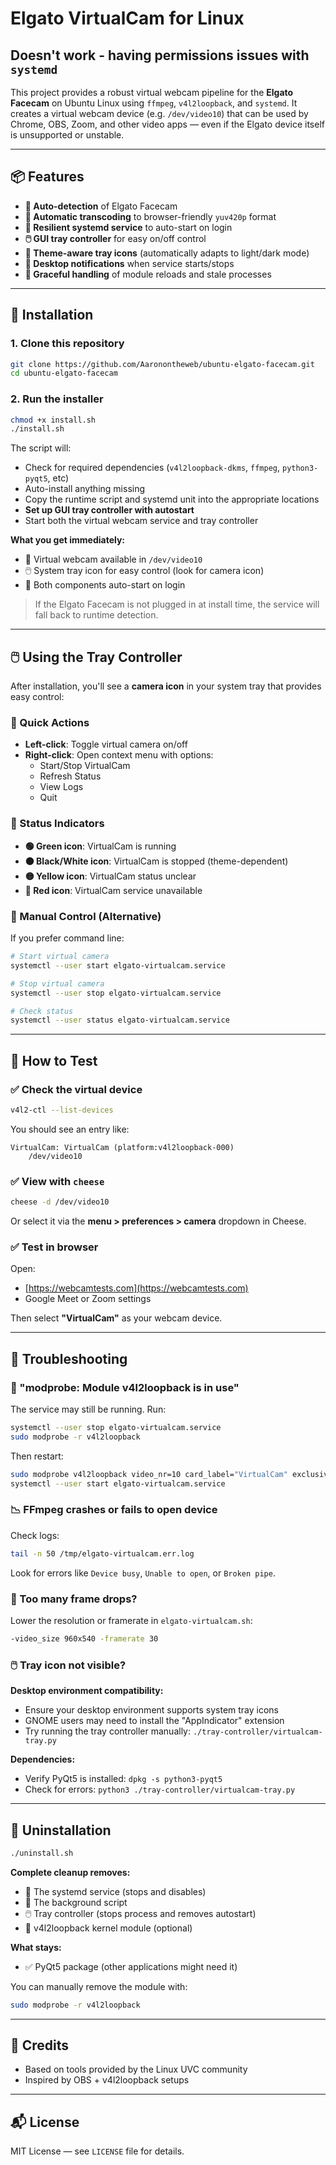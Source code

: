 # Elgato VirtualCam for Linux

## Doesn't work - having permissions issues with `systemd`

This project provides a robust virtual webcam pipeline for the **Elgato Facecam** on Ubuntu Linux using `ffmpeg`, `v4l2loopback`, and `systemd`. It creates a virtual webcam device (e.g. `/dev/video10`) that can be used by Chrome, OBS, Zoom, and other video apps — even if the Elgato device itself is unsupported or unstable.

---

## 📦 Features

- **🎥 Auto-detection** of Elgato Facecam
- **🔄 Automatic transcoding** to browser-friendly `yuv420p` format
- **🚀 Resilient systemd service** to auto-start on login
- **🖱️ GUI tray controller** for easy on/off control
- **🎨 Theme-aware tray icons** (automatically adapts to light/dark mode)
- **📱 Desktop notifications** when service starts/stops
- **🔧 Graceful handling** of module reloads and stale processes

---

## 🚀 Installation

### 1. Clone this repository

```bash
git clone https://github.com/Aaronontheweb/ubuntu-elgato-facecam.git
cd ubuntu-elgato-facecam
```

### 2. Run the installer

```bash
chmod +x install.sh
./install.sh
```

The script will:
- Check for required dependencies (`v4l2loopback-dkms`, `ffmpeg`, `python3-pyqt5`, etc)
- Auto-install anything missing
- Copy the runtime script and systemd unit into the appropriate locations
- **Set up GUI tray controller with autostart**
- Start both the virtual webcam service and tray controller

**What you get immediately:**
- 🎥 Virtual webcam available in `/dev/video10`
- 🖱️ System tray icon for easy control (look for camera icon)
- 🚀 Both components auto-start on login

> If the Elgato Facecam is not plugged in at install time, the service will fall back to runtime detection.

---

## 🖱️ Using the Tray Controller

After installation, you'll see a **camera icon** in your system tray that provides easy control:

### 📱 Quick Actions
- **Left-click**: Toggle virtual camera on/off
- **Right-click**: Open context menu with options:
  - Start/Stop VirtualCam
  - Refresh Status  
  - View Logs
  - Quit

### 🎨 Status Indicators
- **🟢 Green icon**: VirtualCam is running
- **⚫ Black/White icon**: VirtualCam is stopped (theme-dependent)
- **🟡 Yellow icon**: VirtualCam status unclear
- **🔴 Red icon**: VirtualCam service unavailable

### 🔧 Manual Control (Alternative)
If you prefer command line:

```bash
# Start virtual camera
systemctl --user start elgato-virtualcam.service

# Stop virtual camera  
systemctl --user stop elgato-virtualcam.service

# Check status
systemctl --user status elgato-virtualcam.service
```

---

## 🧪 How to Test

### ✅ Check the virtual device

```bash
v4l2-ctl --list-devices
```

You should see an entry like:

```
VirtualCam: VirtualCam (platform:v4l2loopback-000)
    /dev/video10
```

### ✅ View with `cheese`

```bash
cheese -d /dev/video10
```

Or select it via the **menu > preferences > camera** dropdown in Cheese.

### ✅ Test in browser

Open:
- [https://webcamtests.com](https://webcamtests.com)
- Google Meet or Zoom settings

Then select **"VirtualCam"** as your webcam device.

---

## 🔧 Troubleshooting

### 🧱 "modprobe: Module v4l2loopback is in use"

The service may still be running. Run:

```bash
systemctl --user stop elgato-virtualcam.service
sudo modprobe -r v4l2loopback
```

Then restart:

```bash
sudo modprobe v4l2loopback video_nr=10 card_label="VirtualCam" exclusive_caps=1
systemctl --user start elgato-virtualcam.service
```

### 📉 FFmpeg crashes or fails to open device

Check logs:

```bash
tail -n 50 /tmp/elgato-virtualcam.err.log
```

Look for errors like `Device busy`, `Unable to open`, or `Broken pipe`.

### 🧵 Too many frame drops?

Lower the resolution or framerate in `elgato-virtualcam.sh`:

```bash
-video_size 960x540 -framerate 30
```

### 🖱️ Tray icon not visible?

**Desktop environment compatibility:**
- Ensure your desktop environment supports system tray icons
- GNOME users may need to install the "AppIndicator" extension
- Try running the tray controller manually: `./tray-controller/virtualcam-tray.py`

**Dependencies:**
- Verify PyQt5 is installed: `dpkg -s python3-pyqt5`
- Check for errors: `python3 ./tray-controller/virtualcam-tray.py`

---

## 🧼 Uninstallation

```bash
./uninstall.sh
```

**Complete cleanup removes:**
- 🛑 The systemd service (stops and disables)
- 📄 The background script
- 🖱️ Tray controller (stops process and removes autostart)
- 🔧 v4l2loopback kernel module (optional)

**What stays:**
- ✅ PyQt5 package (other applications might need it)

You can manually remove the module with:

```bash
sudo modprobe -r v4l2loopback
```

---

## 🤝 Credits

- Based on tools provided by the Linux UVC community
- Inspired by OBS + v4l2loopback setups

---

## 📬 License

MIT License — see `LICENSE` file for details.
